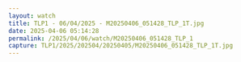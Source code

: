 ```yaml
---
layout: watch
title: TLP1 - 06/04/2025 - M20250406_051428_TLP_1T.jpg
date: 2025-04-06 05:14:28
permalink: /2025/04/06/watch/M20250406_051428_TLP_1
capture: TLP1/2025/202504/20250405/M20250406_051428_TLP_1T.jpg
---
```

